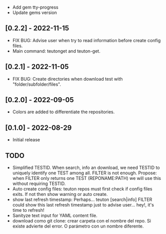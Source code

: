 
- Add gem tty-progress
- Update gems version 

## [0.2.2] - 2022-11-15

- FIX BUG: Advise user when try to read information before create config files.
- Main command: teutonget and teuton-get.

## [0.2.1] - 2022-11-05

- FIX BUG: Create directories when download test with "folder/subfolder/files".

## [0.2.0] - 2022-09-05

- Colors are added to differentiate the repositories.

## [0.1.0] - 2022-08-29

- Initial release

## TODO

- Simplified TESTID. When search, info an download, we need TESTID to uniquely identify one TEST among all. FILTER is not enough. Propose: when FILTER only returns one TEST (REPONAME:PATH) we will use this without requiring TESTID.
- Auto create config files: teuton repos must first check if config files exits. If not then show warning or auto create.
- show last refresh timestamp: Perhaps... teuton [search|info] FILTER could show this last refresh timestamp just to advise user... hey!, it's time to refresh!
- Sanityze text input for YAML content file.
- download como git clone: crear carpeta con el nombre del repo. Si existe advierte del error. O parámetro con un nombre diferente.
